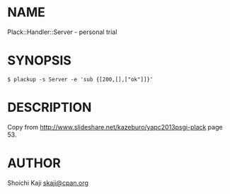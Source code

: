 # NAME

Plack::Handler::Server - personal trial

# SYNOPSIS

    $ plackup -s Server -e 'sub {[200,[],["ok"]]}'

# DESCRIPTION

Copy from http://www.slideshare.net/kazeburo/yapc2013psgi-plack page 53.

# AUTHOR

Shoichi Kaji <skaji@cpan.org>
